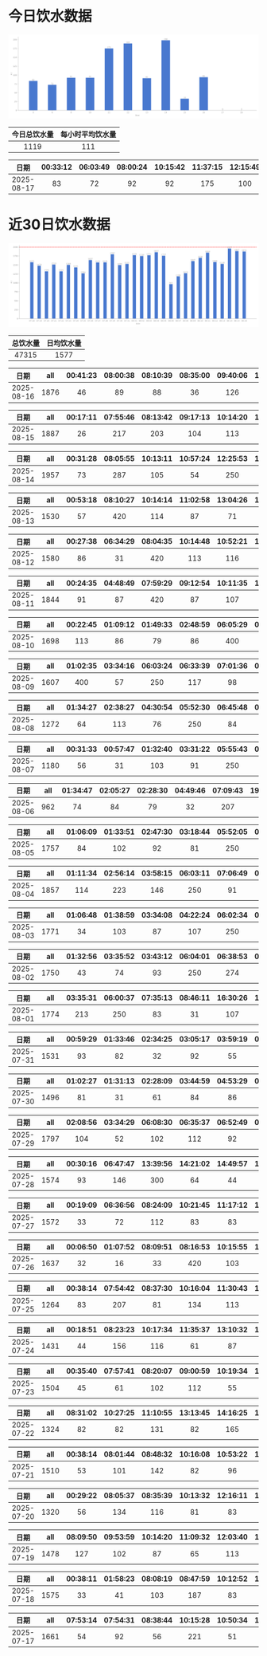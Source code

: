 # 今日饮水数据

<div align=center>
<img src="today.png" style="zoom: 100%;" />

| 今日总饮水量 | 每小时平均饮水量 |
| :----: | :----: |
| 1119 | 111 |
</div>

| 日期 | 00:33:12 | 06:03:49 | 08:00:24 | 10:15:42 | 11:37:15 | 12:15:49 | 12:41:25 | 13:10:03 | 14:12:06 | 14:57:47 | 15:15:04 | 16:14:49 |
| :----: | :----: | :----: | :----: | :----: | :----: | :----: | :----: | :----: | :----: | :----: | :----: | :----: |
| 2025-08-17 | 83 | 72 | 92 | 92 | 175 | 100 | 89 | 91 | 84 | 114 | 33 | 94 |

# 近30日饮水数据

<div align=center>
<img src="30.png"style="zoom: 100%;" />

| 总饮水量 | 日均饮水量 |
| :----: | :----: |
| 47315 | 1577 |
</div>

| 日期 | all | 00:41:23 | 08:00:38 | 08:10:39 | 08:35:00 | 09:40:06 | 10:17:17 | 11:01:23 | 12:18:00 | 14:01:33 | 14:48:18 | 15:20:56 | 16:45:40 | 17:37:55 | 19:28:11 | 20:41:48 | 22:01:15 | 22:50:59 | 23:13:53 |
| :----: | :----: | :----: | :----: | :----: | :----: | :----: | :----: | :----: | :----: | :----: | :----: | :----: | :----: | :----: | :----: | :----: | :----: | :----: | :----: |
| 2025-08-16 | 1876 | 46 | 89 | 88 | 36 | 126 | 91 | 82 | 100 | 400 | 78 | 104 | 79 | 88 | 98 | 82 | 112 | 89 | 88 |

| 日期 | all | 00:17:11 | 07:55:46 | 08:13:42 | 09:17:13 | 10:14:20 | 10:14:52 | 11:03:30 | 13:02:26 | 13:48:47 | 14:31:40 | 14:45:51 | 15:14:36 | 18:35:23 | 21:17:20 | 21:22:08 | 23:23:35 | 23:56:38 |
| :----: | :----: | :----: | :----: | :----: | :----: | :----: | :----: | :----: | :----: | :----: | :----: | :----: | :----: | :----: | :----: | :----: | :----: | :----: |
| 2025-08-15 | 1887 | 26 | 217 | 203 | 104 | 113 | 127 | 89 | 34 | 102 | 77 | 64 | 76 | 91 | 300 | 102 | 69 | 93 |

| 日期 | all | 00:31:28 | 08:05:55 | 10:13:11 | 10:57:24 | 12:25:53 | 13:05:33 | 14:16:54 | 15:24:44 | 16:29:09 | 16:59:56 | 18:30:22 | 20:03:03 | 22:13:49 | 22:22:20 | 22:40:07 | 23:26:53 |
| :----: | :----: | :----: | :----: | :----: | :----: | :----: | :----: | :----: | :----: | :----: | :----: | :----: | :----: | :----: | :----: | :----: | :----: |
| 2025-08-14 | 1957 | 73 | 287 | 105 | 54 | 250 | 103 | 169 | 93 | 84 | 45 | 89 | 77 | 300 | 114 | 62 | 52 |

| 日期 | all | 00:53:18 | 08:10:27 | 10:14:14 | 11:02:58 | 13:04:26 | 13:34:17 | 15:02:01 | 16:05:12 | 20:18:12 | 21:53:55 | 22:58:57 | 23:47:04 |
| :----: | :----: | :----: | :----: | :----: | :----: | :----: | :----: | :----: | :----: | :----: | :----: | :----: | :----: |
| 2025-08-13 | 1530 | 57 | 420 | 114 | 87 | 71 | 89 | 189 | 104 | 87 | 112 | 109 | 91 |

| 日期 | all | 00:27:38 | 06:34:29 | 08:04:35 | 10:14:48 | 10:52:21 | 12:22:02 | 13:08:07 | 14:36:39 | 20:44:46 | 21:42:11 | 22:19:39 | 22:46:20 |
| :----: | :----: | :----: | :----: | :----: | :----: | :----: | :----: | :----: | :----: | :----: | :----: | :----: | :----: |
| 2025-08-12 | 1580 | 86 | 31 | 420 | 113 | 116 | 101 | 94 | 102 | 47 | 300 | 106 | 64 |

| 日期 | all | 00:24:35 | 04:48:49 | 07:59:29 | 09:12:54 | 10:11:35 | 12:41:32 | 13:48:06 | 14:23:32 | 14:56:48 | 16:38:54 | 18:29:03 | 19:02:40 | 21:31:48 | 22:21:19 | 22:45:48 |
| :----: | :----: | :----: | :----: | :----: | :----: | :----: | :----: | :----: | :----: | :----: | :----: | :----: | :----: | :----: | :----: | :----: |
| 2025-08-11 | 1844 | 91 | 87 | 420 | 87 | 107 | 107 | 110 | 171 | 61 | 112 | 56 | 91 | 200 | 67 | 77 |

| 日期 | all | 00:22:45 | 01:09:12 | 01:49:33 | 02:48:59 | 06:05:29 | 07:23:32 | 07:53:17 | 07:54:59 | 08:18:14 | 17:13:40 | 20:10:50 | 21:06:38 | 22:45:09 | 22:59:53 | 23:22:15 |
| :----: | :----: | :----: | :----: | :----: | :----: | :----: | :----: | :----: | :----: | :----: | :----: | :----: | :----: | :----: | :----: | :----: |
| 2025-08-10 | 1698 | 113 | 86 | 79 | 86 | 400 | 62 | 33 | 47 | 73 | 86 | 86 | 89 | 300 | 81 | 77 |

| 日期 | all | 01:02:35 | 03:34:16 | 06:03:24 | 06:33:39 | 07:01:36 | 07:55:27 | 08:12:42 | 09:14:04 | 19:43:34 | 21:11:46 | 22:26:28 | 23:36:51 |
| :----: | :----: | :----: | :----: | :----: | :----: | :----: | :----: | :----: | :----: | :----: | :----: | :----: | :----: |
| 2025-08-09 | 1607 | 400 | 57 | 250 | 117 | 98 | 32 | 43 | 87 | 300 | 84 | 83 | 56 |

| 日期 | all | 01:34:27 | 02:38:27 | 04:30:54 | 05:52:30 | 06:45:48 | 07:47:41 | 09:13:27 | 18:47:23 | 19:31:08 | 20:14:59 | 20:28:39 |
| :----: | :----: | :----: | :----: | :----: | :----: | :----: | :----: | :----: | :----: | :----: | :----: | :----: |
| 2025-08-08 | 1272 | 64 | 113 | 76 | 250 | 84 | 89 | 92 | 300 | 64 | 105 | 35 |

| 日期 | all | 00:31:33 | 00:57:47 | 01:32:40 | 03:31:22 | 05:55:43 | 06:52:39 | 17:56:27 | 20:02:53 | 20:11:26 | 20:41:19 | 22:44:02 | 23:15:48 |
| :----: | :----: | :----: | :----: | :----: | :----: | :----: | :----: | :----: | :----: | :----: | :----: | :----: | :----: |
| 2025-08-07 | 1180 | 56 | 31 | 103 | 91 | 250 | 114 | 103 | 77 | 61 | 102 | 89 | 103 |

| 日期 | all | 01:34:47 | 02:05:27 | 02:28:30 | 04:49:46 | 07:09:43 | 19:04:54 | 20:10:47 | 22:39:13 |
| :----: | :----: | :----: | :----: | :----: | :----: | :----: | :----: | :----: | :----: |
| 2025-08-06 | 962 | 74 | 84 | 79 | 32 | 207 | 300 | 97 | 89 |

| 日期 | all | 01:06:09 | 01:33:51 | 02:47:30 | 03:18:44 | 05:52:05 | 07:32:48 | 08:23:34 | 16:22:04 | 17:21:13 | 18:09:04 | 19:02:29 | 20:38:27 | 20:53:08 | 21:32:27 | 22:46:52 | 23:33:58 |
| :----: | :----: | :----: | :----: | :----: | :----: | :----: | :----: | :----: | :----: | :----: | :----: | :----: | :----: | :----: | :----: | :----: | :----: |
| 2025-08-05 | 1757 | 84 | 102 | 92 | 81 | 250 | 101 | 91 | 63 | 147 | 34 | 91 | 73 | 286 | 46 | 114 | 102 |

| 日期 | all | 01:11:34 | 02:56:14 | 03:58:15 | 06:03:11 | 07:06:49 | 07:37:59 | 08:10:07 | 15:41:23 | 18:48:49 | 19:15:42 | 21:12:20 | 23:27:20 |
| :----: | :----: | :----: | :----: | :----: | :----: | :----: | :----: | :----: | :----: | :----: | :----: | :----: | :----: |
| 2025-08-04 | 1857 | 114 | 223 | 146 | 250 | 91 | 72 | 89 | 51 | 300 | 67 | 54 | 400 |

| 日期 | all | 01:06:48 | 01:38:59 | 03:34:08 | 04:22:24 | 06:02:34 | 07:24:38 | 08:08:52 | 09:02:08 | 16:37:21 | 17:51:09 | 19:10:15 | 20:32:16 | 20:55:33 | 22:39:18 |
| :----: | :----: | :----: | :----: | :----: | :----: | :----: | :----: | :----: | :----: | :----: | :----: | :----: | :----: | :----: | :----: |
| 2025-08-03 | 1771 | 34 | 103 | 87 | 107 | 250 | 103 | 65 | 57 | 82 | 300 | 84 | 56 | 43 | 400 |

| 日期 | all | 01:32:56 | 03:35:52 | 03:43:12 | 06:04:01 | 06:38:53 | 07:55:40 | 09:18:34 | 15:20:33 | 16:58:20 | 18:12:29 | 19:42:43 | 20:19:07 | 20:33:47 | 22:32:43 | 22:42:50 |
| :----: | :----: | :----: | :----: | :----: | :----: | :----: | :----: | :----: | :----: | :----: | :----: | :----: | :----: | :----: | :----: | :----: |
| 2025-08-02 | 1750 | 43 | 74 | 93 | 250 | 274 | 55 | 32 | 23 | 56 | 300 | 102 | 97 | 23 | 221 | 107 |

| 日期 | all | 03:35:31 | 06:00:37 | 07:35:13 | 08:46:11 | 16:30:26 | 17:54:17 | 19:23:57 | 20:11:45 | 20:30:30 | 21:21:18 | 23:42:44 |
| :----: | :----: | :----: | :----: | :----: | :----: | :----: | :----: | :----: | :----: | :----: | :----: | :----: |
| 2025-08-01 | 1774 | 213 | 250 | 83 | 31 | 107 | 200 | 61 | 89 | 53 | 287 | 400 |

| 日期 | all | 00:59:29 | 01:33:46 | 02:34:25 | 03:05:17 | 03:59:19 | 04:35:40 | 06:03:18 | 07:11:25 | 17:46:52 | 19:22:03 | 20:14:47 | 20:51:03 | 22:47:06 |
| :----: | :----: | :----: | :----: | :----: | :----: | :----: | :----: | :----: | :----: | :----: | :----: | :----: | :----: | :----: |
| 2025-07-31 | 1531 | 93 | 82 | 32 | 92 | 55 | 34 | 250 | 176 | 63 | 64 | 83 | 420 | 87 |

| 日期 | all | 01:02:27 | 01:31:13 | 02:28:09 | 03:44:59 | 04:53:29 | 06:01:24 | 07:51:27 | 08:13:37 | 09:33:57 | 18:07:34 | 20:19:49 | 20:33:36 | 21:07:06 | 22:33:01 |
| :----: | :----: | :----: | :----: | :----: | :----: | :----: | :----: | :----: | :----: | :----: | :----: | :----: | :----: | :----: | :----: |
| 2025-07-30 | 1496 | 81 | 31 | 61 | 84 | 86 | 250 | 33 | 92 | 34 | 101 | 45 | 61 | 410 | 127 |

| 日期 | all | 02:08:56 | 03:34:29 | 06:08:30 | 06:35:37 | 06:52:49 | 07:16:25 | 07:52:25 | 08:58:48 | 13:33:37 | 16:22:28 | 17:06:25 | 17:47:42 | 20:38:11 | 21:31:22 | 22:46:14 | 23:48:40 |
| :----: | :----: | :----: | :----: | :----: | :----: | :----: | :----: | :----: | :----: | :----: | :----: | :----: | :----: | :----: | :----: | :----: | :----: |
| 2025-07-29 | 1797 | 104 | 52 | 102 | 112 | 92 | 86 | 92 | 84 | 53 | 79 | 200 | 74 | 63 | 420 | 101 | 83 |

| 日期 | all | 00:30:16 | 06:47:47 | 13:39:56 | 14:21:02 | 14:49:57 | 16:32:36 | 20:14:11 | 20:43:35 | 22:58:43 | 23:49:12 |
| :----: | :----: | :----: | :----: | :----: | :----: | :----: | :----: | :----: | :----: | :----: | :----: |
| 2025-07-28 | 1574 | 93 | 146 | 300 | 64 | 44 | 32 | 300 | 111 | 400 | 84 |

| 日期 | all | 00:19:09 | 06:36:56 | 08:24:09 | 10:21:45 | 11:17:12 | 11:43:32 | 13:07:41 | 14:19:06 | 15:20:15 | 16:31:51 | 17:49:28 | 20:22:10 | 21:58:42 |
| :----: | :----: | :----: | :----: | :----: | :----: | :----: | :----: | :----: | :----: | :----: | :----: | :----: | :----: | :----: |
| 2025-07-27 | 1572 | 33 | 72 | 112 | 83 | 83 | 91 | 62 | 420 | 67 | 84 | 91 | 74 | 300 |

| 日期 | all | 00:06:50 | 01:07:52 | 08:09:51 | 08:16:53 | 10:15:55 | 13:50:22 | 17:38:25 | 18:44:44 | 20:35:32 | 21:37:12 | 21:44:24 | 23:00:29 |
| :----: | :----: | :----: | :----: | :----: | :----: | :----: | :----: | :----: | :----: | :----: | :----: | :----: | :----: |
| 2025-07-26 | 1637 | 32 | 16 | 33 | 420 | 103 | 420 | 63 | 74 | 43 | 300 | 56 | 77 |

| 日期 | all | 00:38:14 | 07:54:42 | 08:37:30 | 10:16:04 | 11:30:43 | 12:32:06 | 13:03:51 | 15:13:45 | 17:36:41 | 19:00:48 | 22:07:15 | 22:47:23 |
| :----: | :----: | :----: | :----: | :----: | :----: | :----: | :----: | :----: | :----: | :----: | :----: | :----: | :----: |
| 2025-07-25 | 1264 | 83 | 207 | 81 | 134 | 113 | 112 | 53 | 112 | 73 | 102 | 82 | 112 |

| 日期 | all | 00:18:51 | 08:23:23 | 10:17:34 | 11:35:37 | 13:10:32 | 14:49:53 | 16:58:36 | 18:55:45 | 20:56:12 | 21:30:59 | 21:56:00 | 23:02:31 | 23:27:12 |
| :----: | :----: | :----: | :----: | :----: | :----: | :----: | :----: | :----: | :----: | :----: | :----: | :----: | :----: | :----: |
| 2025-07-24 | 1431 | 44 | 156 | 116 | 61 | 87 | 218 | 63 | 121 | 300 | 72 | 66 | 55 | 72 |

| 日期 | all | 00:35:40 | 07:57:41 | 08:20:07 | 09:00:59 | 10:19:34 | 12:13:37 | 13:04:20 | 13:04:24 | 15:14:49 | 15:35:52 | 17:35:52 | 18:56:30 | 21:28:04 | 21:58:53 | 23:15:15 |
| :----: | :----: | :----: | :----: | :----: | :----: | :----: | :----: | :----: | :----: | :----: | :----: | :----: | :----: | :----: | :----: | :----: |
| 2025-07-23 | 1504 | 45 | 61 | 102 | 112 | 55 | 84 | 114 | 85 | 83 | 102 | 95 | 82 | 300 | 102 | 82 |

| 日期 | all | 08:31:02 | 10:27:25 | 11:10:55 | 13:13:45 | 14:16:25 | 15:17:15 | 17:35:42 | 19:19:30 | 19:57:06 | 21:08:55 | 21:58:17 | 22:33:42 | 23:32:26 |
| :----: | :----: | :----: | :----: | :----: | :----: | :----: | :----: | :----: | :----: | :----: | :----: | :----: | :----: | :----: |
| 2025-07-22 | 1324 | 82 | 82 | 131 | 82 | 165 | 102 | 62 | 77 | 99 | 200 | 84 | 97 | 61 |

| 日期 | all | 00:38:14 | 08:01:44 | 08:48:32 | 10:16:08 | 10:53:22 | 11:29:47 | 13:09:00 | 13:46:59 | 13:49:54 | 14:10:25 | 14:57:35 | 18:43:43 | 19:59:52 | 21:36:00 | 21:56:55 |
| :----: | :----: | :----: | :----: | :----: | :----: | :----: | :----: | :----: | :----: | :----: | :----: | :----: | :----: | :----: | :----: | :----: |
| 2025-07-21 | 1510 | 53 | 101 | 142 | 82 | 96 | 125 | 114 | 47 | 77 | 83 | 54 | 89 | 32 | 300 | 115 |

| 日期 | all | 00:29:22 | 08:05:37 | 08:35:39 | 10:13:32 | 12:16:11 | 13:08:44 | 15:00:20 | 15:26:28 | 16:04:44 | 17:35:35 | 18:45:34 | 20:28:05 | 21:18:07 | 21:56:22 | 22:36:23 |
| :----: | :----: | :----: | :----: | :----: | :----: | :----: | :----: | :----: | :----: | :----: | :----: | :----: | :----: | :----: | :----: | :----: |
| 2025-07-20 | 1320 | 56 | 134 | 116 | 81 | 83 | 92 | 77 | 68 | 61 | 116 | 114 | 34 | 72 | 103 | 113 |

| 日期 | all | 08:09:50 | 09:53:59 | 10:14:20 | 11:09:32 | 12:03:40 | 14:34:34 | 15:22:54 | 16:15:18 | 18:51:28 | 19:29:08 | 20:21:05 | 21:22:39 | 21:42:33 | 23:11:43 |
| :----: | :----: | :----: | :----: | :----: | :----: | :----: | :----: | :----: | :----: | :----: | :----: | :----: | :----: | :----: | :----: |
| 2025-07-19 | 1478 | 127 | 102 | 87 | 65 | 113 | 400 | 64 | 61 | 61 | 83 | 33 | 52 | 167 | 63 |

| 日期 | all | 00:38:11 | 01:58:23 | 08:08:19 | 08:47:59 | 10:12:52 | 12:19:39 | 13:02:04 | 13:40:07 | 14:28:54 | 14:58:09 | 15:28:45 | 16:45:31 | 17:37:06 | 18:49:03 | 19:53:47 | 21:29:32 | 22:39:29 | 23:28:45 | 23:50:33 |
| :----: | :----: | :----: | :----: | :----: | :----: | :----: | :----: | :----: | :----: | :----: | :----: | :----: | :----: | :----: | :----: | :----: | :----: | :----: | :----: | :----: |
| 2025-07-18 | 1575 | 33 | 41 | 103 | 187 | 83 | 83 | 127 | 121 | 102 | 42 | 52 | 51 | 83 | 101 | 32 | 89 | 103 | 76 | 66 |

| 日期 | all | 07:53:14 | 07:54:31 | 08:38:44 | 10:15:28 | 10:50:34 | 11:22:29 | 12:17:55 | 13:03:30 | 14:22:33 | 14:44:17 | 15:37:03 | 16:59:50 | 20:15:52 | 21:22:22 | 21:29:37 | 21:54:35 | 22:42:02 |
| :----: | :----: | :----: | :----: | :----: | :----: | :----: | :----: | :----: | :----: | :----: | :----: | :----: | :----: | :----: | :----: | :----: | :----: | :----: |
| 2025-07-17 | 1661 | 54 | 92 | 56 | 221 | 51 | 78 | 103 | 82 | 114 | 102 | 91 | 31 | 82 | 300 | 87 | 71 | 46 |

